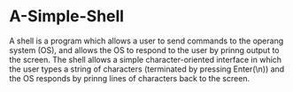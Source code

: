 # A-Simple-Shell

 A shell is a program which allows a user to send commands to the operang system (OS), and allows the 
 OS to respond to the user by prinng output to the screen. The shell allows a simple character-oriented 
 interface in which the user types a string of characters (terminated by pressing Enter(\n)) and the OS 
 responds by prinng lines of characters back to the screen. 
